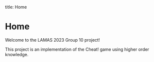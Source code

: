 title: Home


# Home

Welcome to the LAMAS 2023 Group 10 project!

This project is an implementation of the Cheat! game using higher order knowledge.
